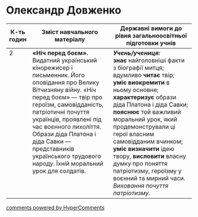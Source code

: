 <div id="hypercomments_widget" class="js-hypercomments-widget invisible"></div>

# Олександр Довженко

<table>
  <tr>
    <td width="10%" align="center"><b>К-ть годин</b></td>
    <td width="45%" align="center"><b>Зміст навчального матеріалу</b></td>
    <td width="45%" align="center"><b>Державні вимоги до рівня загальноосвітньої підготовки учнів</b></td>
  </tr>
<tbody>
  <tr>
<td width="10%" style="vertical-align:top !important;">2</td>
    <td width="45%" style="vertical-align:top !important;">
<b>«Ніч перед боєм».</b> Видатний український кінорежисер і письменник. Його оповідання про Велику Вітчизняну війну. «Ніч перед боєм» — твір про героїзм, самовідданість, патріотичні почуття українців, проявлені під час 
воєнного лихоліття. Образи діда Платона і діда Савки — представників українського трудового народу. Їхній моральний урок для солдатів.
</td>
    <td width="45%" style="vertical-align:top !important;">
<i><b>Учень/учениця:</b></i><br>
<b>знає</b> найголовніші факти з біографії митця;<br>
вдумливо <b>читає</b> твір; <b>уміє виокремити</b> в ньому основне;<br>
<b>характеризує</b> образи діда Платона і діда Савки; <br>
<b>пояснює</b> той важливий моральний урок, який продемонстрували ці герої власним самовідданим вчинком; <br>
<b>уміє визначити</b> ідею твору, <b>висловити</b> власну думку про поняття патріотизму, героїзму у воєнний та мирний часи.<br>
<i>Виховання почуття патріотизму.</i> </td>
  </tr>
</tbody>
</table>

<div class="js-hypercomments-container">
<a href="http://hypercomments.com" class="hc-link" title="comments widget">comments powered by HyperComments</a>
</div>